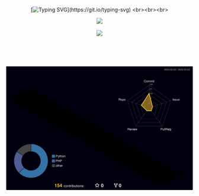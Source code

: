 <div align="center">
<br><br><br>

<!-- Don't just fork or copy it. Star it, please 🥺  -->

[![Typing SVG](https://readme-typing-svg.demolab.com?font=Passion+One&size=57&duration=4000&pause=4000&color=41C513A2&center=true&vCenter=true&width=500&lines=Hi+there%2C+I'm+Hyo+Chan!)](https://git.io/typing-svg)
<br><br><br>

![](https://github-readme-streak-stats.herokuapp.com/?user=HyoChan1117&theme=dark&hide_border=true)

![](https://github-readme-stats.vercel.app/api/top-langs/?username=HyoChan1117&layout=compact&theme=material-palenight&hide_border=true&bg_color=20232a&icon_color=E3E3E3A8&text_color=fff&title_color=918FE0&count_private=true&langs_count=8&card_width=500)

<br><br><br>

![](./profile-3d-contrib/profile-night-rainbow.svg)
